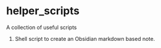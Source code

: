 # helper_scripts
A collection of useful scripts

1. Shell script to create an Obsidian markdown based note.
